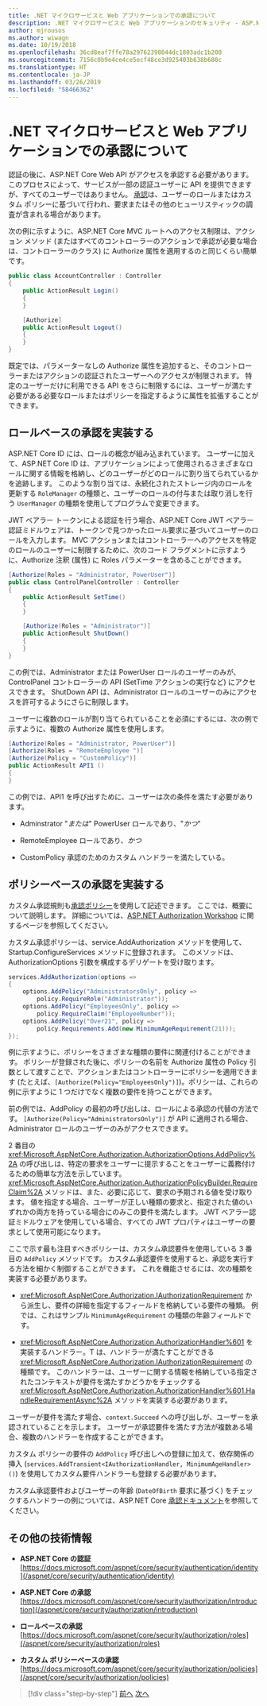 ```yaml
---
title: .NET マイクロサービスと Web アプリケーションでの承認について
description: .NET マイクロサービスと Web アプリケーションのセキュリティ - ASP.NET Core アプリケーションの主な承認オプション (ロールベースとポリシーベース) の概要について説明します。
author: mjrousos
ms.author: wiwagn
ms.date: 10/19/2018
ms.openlocfilehash: 36cd8eaf7ffe78a29762398044dc1803adc1b200
ms.sourcegitcommit: 7156c0b9e4ce4ce5ecf48ce3d925403b638b680c
ms.translationtype: HT
ms.contentlocale: ja-JP
ms.lasthandoff: 03/26/2019
ms.locfileid: "58466362"
---
```

# <a name="about-authorization-in-net-microservices-and-web-applications"></a>.NET マイクロサービスと Web アプリケーションでの承認について

認証の後に、ASP.NET Core Web API がアクセスを承認する必要があります。 このプロセスによって、サービスが一部の認証ユーザーに API を提供できますが、すべてのユーザーではありません。 [承認](/aspnet/core/security/authorization/introduction)は、ユーザーのロールまたはカスタム ポリシーに基づいて行われ、要求またはその他のヒューリスティックの調査が含まれる場合があります。

次の例に示すように、ASP.NET Core MVC ルートへのアクセス制限は、アクション メソッド (またはすべてのコントローラーのアクションで承認が必要な場合は、コントローラーのクラス) に Authorize 属性を適用するのと同じくらい簡単です。

```csharp
public class AccountController : Controller
{
    public ActionResult Login()
    {
    }

    [Authorize]
    public ActionResult Logout()
    {
    }
}
```

既定では、パラメーターなしの Authorize 属性を追加すると、そのコントローラーまたはアクションの認証されたユーザーへのアクセスが制限されます。 特定のユーザーだけに利用できる API をさらに制限するには、ユーザーが満たす必要がある必要なロールまたはポリシーを指定するように属性を拡張することができます。

## <a name="implement-role-based-authorization"></a>ロールベースの承認を実装する

ASP.NET Core ID には、ロールの概念が組み込まれています。 ユーザーに加えて、ASP.NET Core ID は、アプリケーションによって使用されるさまざまなロールに関する情報を格納し、どのユーザーがどのロールに割り当てられているかを追跡します。 このような割り当ては、永続化されたストレージ内のロールを更新する `RoleManager` の種類と、ユーザーのロールの付与または取り消しを行う `UserManager` の種類を使用してプログラムで変更できます。

JWT ベアラー トークンによる認証を行う場合、ASP.NET Core JWT ベアラー認証ミドルウェアは、トークンで見つかったロール要求に基づいてユーザーのロールを入力します。 MVC アクションまたはコントローラーへのアクセスを特定のロールのユーザーに制限するために、次のコード フラグメントに示すように、Authorize 注釈 (属性) に Roles パラメーターを含めることができます。

```csharp
[Authorize(Roles = "Administrator, PowerUser")]
public class ControlPanelController : Controller
{
    public ActionResult SetTime()
    {
    }

    [Authorize(Roles = "Administrator")]
    public ActionResult ShutDown()
    {
    }
}
```

この例では、Administrator または PowerUser ロールのユーザーのみが、ControlPanel コントローラーの API (SetTime アクションの実行など) にアクセスできます。 ShutDown API は、Administrator ロールのユーザーのみにアクセスを許可するようにさらに制限します。

ユーザーに複数のロールが割り当てられていることを必須にするには、次の例で示すように、複数の Authorize 属性を使用します。

```csharp
[Authorize(Roles = "Administrator, PowerUser")]
[Authorize(Roles = "RemoteEmployee ")]
[Authorize(Policy = "CustomPolicy")]
public ActionResult API1 ()
{
}
```

この例では、API1 を呼び出すために、ユーザーは次の条件を満たす必要があります。

- Adminstrator "*または*" PowerUser ロールであり、"*かつ*"

- RemoteEmployee ロールであり、*かつ*

- CustomPolicy 承認のためのカスタム ハンドラーを満たしている。

## <a name="implement-policy-based-authorization"></a>ポリシーベースの承認を実装する

カスタム承認規則も[承認ポリシー](https://docs.asp.net/en/latest/security/authorization/policies.html)を使用して記述できます。 ここでは、概要について説明します。 詳細については、[ASP.NET Authorization Workshop](https://github.com/blowdart/AspNetAuthorizationWorkshop) に関するページを参照してください。

カスタム承認ポリシーは、service.AddAuthorization メソッドを使用して、Startup.ConfigureServices メソッドに登録されます。 このメソッドは、AuthorizationOptions 引数を構成するデリゲートを受け取ります。

```csharp
services.AddAuthorization(options =>
{
    options.AddPolicy("AdministratorsOnly", policy =>
        policy.RequireRole("Administrator"));
    options.AddPolicy("EmployeesOnly", policy =>
        policy.RequireClaim("EmployeeNumber"));
    options.AddPolicy("Over21", policy =>
        policy.Requirements.Add(new MinimumAgeRequirement(21)));
});
```

例に示すように、ポリシーをさまざまな種類の要件に関連付けることができます。 ポリシーが登録された後に、ポリシーの名前を Authorize 属性の Policy 引数として渡すことで、アクションまたはコントローラーにポリシーを適用できます (たとえば、`[Authorize(Policy="EmployeesOnly")]`)。ポリシーは、これらの例に示すように 1 つだけでなく複数の要件を持つことができます。

前の例では、AddPolicy の最初の呼び出しは、ロールによる承認の代替の方法です。 `[Authorize(Policy="AdministratorsOnly")]` が API に適用される場合、Administrator ロールのユーザーのみがアクセスできます。

2 番目の <xref:Microsoft.AspNetCore.Authorization.AuthorizationOptions.AddPolicy%2A> の呼び出しは、特定の要求をユーザーに提示することをユーザーに義務付けるための簡単な方法を示しています。 <xref:Microsoft.AspNetCore.Authorization.AuthorizationPolicyBuilder.RequireClaim%2A> メソッドは、また、必要に応じて、要求の予期される値を受け取ります。 値を指定する場合、ユーザーが正しい種類の要求と、指定された値のいずれかの両方を持っている場合にのみこの要件を満たします。 JWT ベアラー認証ミドルウェアを使用している場合、すべての JWT プロパティはユーザーの要求として使用可能になります。

ここで示す最も注目すべきポリシーは、カスタム承認要件を使用している 3 番目の `AddPolicy` メソッドです。 カスタム承認要件を使用すると、承認を実行する方法を細かく制御することができます。 これを機能させるには、次の種類を実装する必要があります。

- <xref:Microsoft.AspNetCore.Authorization.IAuthorizationRequirement> から派生し、要件の詳細を指定するフィールドを格納している要件の種類。 例では、これはサンプル `MinimumAgeRequirement` の種類の年齢フィールドです。

- <xref:Microsoft.AspNetCore.Authorization.AuthorizationHandler%601> を実装するハンドラー。T は、ハンドラーが満たすことができる <xref:Microsoft.AspNetCore.Authorization.IAuthorizationRequirement> の種類です。 このハンドラーは、ユーザーに関する情報を格納している指定されたコンテキストが要件を満たすかどうかをチェックする <xref:Microsoft.AspNetCore.Authorization.AuthorizationHandler%601.HandleRequirementAsync%2A> メソッドを実装する必要があります。

ユーザーが要件を満たす場合、`context.Succeed` への呼び出しが、ユーザーを承認されていることを示します。 ユーザーが承認要件を満たす方法が複数ある場合、複数のハンドラーを作成することができます。

カスタム ポリシーの要件の `AddPolicy` 呼び出しへの登録に加えて、依存関係の挿入 (`services.AddTransient<IAuthorizationHandler, MinimumAgeHandler>()`) を使用してカスタム要件ハンドラーも登録する必要があります。

カスタム承認要件およびユーザーの年齢 (`DateOfBirth` 要求に基づく) をチェックするハンドラーの例については、ASP.NET Core [承認ドキュメント](https://docs.asp.net/en/latest/security/authorization/policies.html)を参照してください。

## <a name="additional-resources"></a>その他の技術情報

- **ASP.NET Core の認証** \
  [https://docs.microsoft.com/aspnet/core/security/authentication/identity](/aspnet/core/security/authentication/identity)

- **ASP.NET Core の承認** \
  [https://docs.microsoft.com/aspnet/core/security/authorization/introduction](/aspnet/core/security/authorization/introduction)

- **ロールベースの承認** \
  [https://docs.microsoft.com/aspnet/core/security/authorization/roles](/aspnet/core/security/authorization/roles)

- **カスタム ポリシーベースの承認** \
  [https://docs.microsoft.com/aspnet/core/security/authorization/policies](/aspnet/core/security/authorization/policies)

>[!div class="step-by-step"]
>[前へ](index.md)
>[次へ](developer-app-secrets-storage.md)
